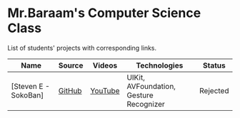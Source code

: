 # Mr.Baraam's Computer Science Class

List of students' projects with corresponding links.

| Name | Source |    Videos    | Technologies | Status |
|------|--------|--------------|--------------|--------|
|[Steven E - SokoBan]|[GitHub](https://github.com/mrBaraam/SokoBan)| [YouTube](https://youtu.be/t9Bp4rkPh7E) | UIKit, AVFoundation, Gesture Recognizer | Rejected |




